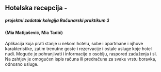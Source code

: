 
<h2>Hotelska recepcija - <h5>projektni zadatak kolegija Računarski praktikum 3</h5></h2>
<h4>(Mia Matijašević, Mia Tadić)</h4>
Aplikacija koja prati stanje u nekom hotelu, 
sobe i apartmane i njhove karakteristike, zatim trenutne goste i rezervacije i ostale usluge koje hotel nudi. 
Moguće je pohranjivati i informacije o osoblju, raspored zaduženja i sl. 
Na zahtjev je omogućen ispis računa ili predračuna za svaku vrstu boravka, odnosno usluge.
